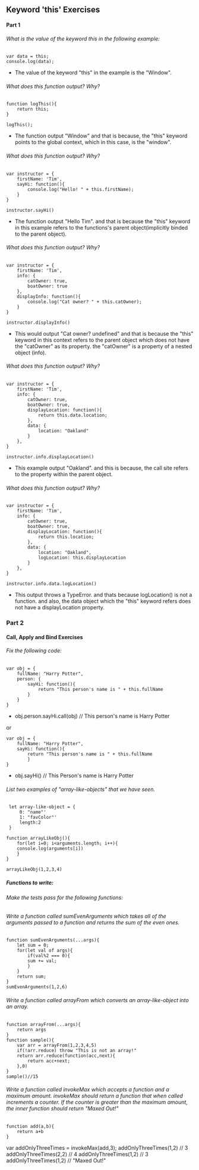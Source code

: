 ## Keyword 'this' Exercises

#### Part 1

###### What is the value of the keyword this in the following example:

```
var data = this;
console.log(data);

```
- The value of the keyword "this" in the example is the "Window".


###### What does this function output? Why?

```
function logThis(){
    return this;
}

logThis();

```

- The function output "Window" and that is because, the "this" keyword points to the global context, which in this case, is the "window".


###### What does this function output? Why?

```
var instructor = {
    firstName: 'Tim',
    sayHi: function(){
        console.log("Hello! " + this.firstName);
    }
}

instructor.sayHi()

```

- The function output "Hello Tim". and that is because the "this" keyword in this example refers to the functions's parent object(implicitly binded to the parent object).


###### What does this function output? Why?

```
var instructor = {
    firstName: 'Tim',
    info: {
        catOwner: true,
        boatOwner: true
    },
    displayInfo: function(){
        console.log("Cat owner? " + this.catOwner);
    }
}

instructor.displayInfo()

```

- This would output "Cat owner? undefined" and that is because the "this" keyword in this context refers to the parent object which does not have the "catOwner" as its property. the "catOwner" is a property of a nested object (info).


###### What does this function output? Why?

```
var instructor = {
    firstName: 'Tim',
    info: {
        catOwner: true,
        boatOwner: true,
        displayLocation: function(){
            return this.data.location;
        },
        data: {
            location: "Oakland"
        }
    },
}

instructor.info.displayLocation() 

```

- This example output "Oakland". and this is because, the call site refers to the property within the parent object.


###### What does this function output? Why?

```
var instructor = {
    firstName: 'Tim',
    info: {
        catOwner: true,
        boatOwner: true,
        displayLocation: function(){
            return this.location;
        },
        data: {
            location: "Oakland",
            logLocation: this.displayLocation
        }
    },
}

instructor.info.data.logLocation()

```

- This output throws a TypeError. and thats because logLocation() is not a function. and also, the data object which the "this" keyword refers does not have a displayLocation property.



### Part 2

#### Call, Apply and Bind Exercises


###### Fix the following code:

```
var obj = {
    fullName: "Harry Potter",
    person: {
        sayHi: function(){
            return "This person's name is " + this.fullName
        }
    }
}

```
- obj.person.sayHi.call(obj) // This person's name is Harry Potter

or

```
var obj = {
    fullName: "Harry Potter",
    sayHi: function(){
        return "This person's name is " + this.fullName
        }    
}

```
- obj.sayHi() // This Person's name is Harry Potter


###### List two examples of "array-like-objects" that we have seen.

```
 let array-like-object = {
     0: "name"'
     1: "favColor"'
     length:2
 }

```

```
function arrayLikeObj(){
    for(let i=0; i<arguments.length; i++){
    console.log(arguments[i])
    }
}

arrayLikeObj(1,2,3,4)
```

##### Functions to write:

###### Make the tests pass for the following functions:

###### Write a function called sumEvenArguments which takes all of the arguments passed to a function and returns the sum of the even ones.

```
function sumEvenArguments(...args){
    let sum = 0;
    for(let val of args){
        if(val%2 === 0){
        sum += val;
        }
    }
    return sum;
}
sumEvenArguments(1,2,6)

```

###### Write a function called arrayFrom which converts an array-like-object into an array.

```
function arrayFrom(...args){
    return args
}
function sample(){
    var arr = arrayFrom(1,2,3,4,5)
    if(!arr.reduce) throw "This is not an array!"
    return arr.reduce(function(acc,next){
        return acc+next;
    },0)
}
sample()//15

```

###### Write a function called invokeMax which accepts a function and a maximum amount. invokeMax should return a function that when called increments a counter. If the counter is greater than the maximum amount, the inner function should return "Maxed Out!"

```
function add(a,b){
    return a+b
}
```
var addOnlyThreeTimes = invokeMax(add,3);
addOnlyThreeTimes(1,2) // 3
addOnlyThreeTimes(2,2) // 4
addOnlyThreeTimes(1,2) // 3
addOnlyThreeTimes(1,2) // "Maxed Out!"
